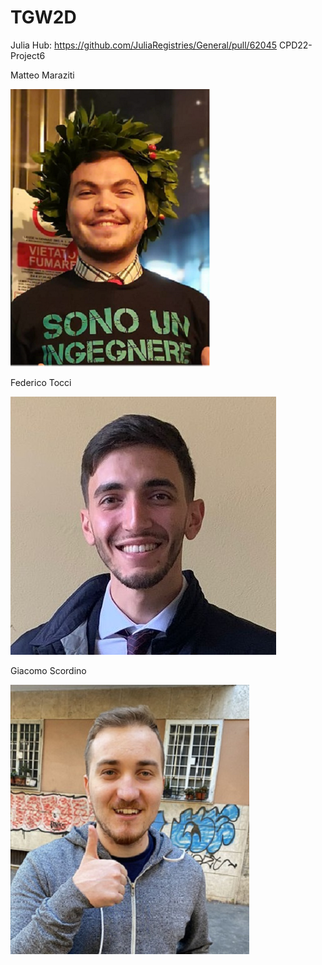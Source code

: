 # TGW2D

Julia Hub: https://github.com/JuliaRegistries/General/pull/62045
CPD22-Project6  

Matteo Maraziti  

![MatteoMaraziti](/images/contributors/MatteoMaraziti.png)

Federico Tocci  

![FedericoTocci](/images/contributors/FedericoTocci.png)

Giacomo Scordino

![GiacomoScordino](/images/contributors/GiacomoScordino.png)

